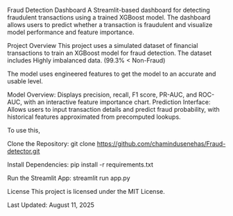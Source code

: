 Fraud Detection Dashboard
A Streamlit-based dashboard for detecting fraudulent transactions using a trained XGBoost model. The dashboard allows users to predict whether a transaction is fraudulent and visualize model performance and feature importance.

Project Overview
This project uses a simulated dataset of financial transactions to train an XGBoost model for fraud detection. The dataset includes Highly imbalanced data. (99.3% < Non-Fraud)

The model uses engineered features to get the model to an accurate and usable level.

Model Overview:         Displays precision, recall, F1 score, PR-AUC, and ROC-AUC, with an interactive feature importance chart.
Prediction Interface:   Allows users to input transaction details and predict fraud probability, with historical features approximated from precomputed lookups.



To use this,

Clone the Repository:
git clone https://github.com/chamindusenehas/Fraud-detector.git



Install Dependencies:
pip install -r requirements.txt



Run the Streamlit App:
streamlit run app.py



License
This project is licensed under the MIT License.

Last Updated: August 11, 2025